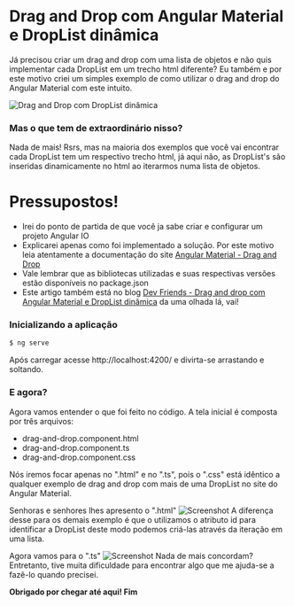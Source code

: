 # Drag and Drop com Angular Material e DropList dinâmica
Já precisou criar um drag and drop com uma lista de objetos e não quis implementar cada DropList em um trecho html diferente?
Eu também e por este motivo criei um simples exemplo de como utilizar o drag and drop do Angular Material com este intuito.

![Drag and Drop com DropList dinâmica](https://github.com/arthur-lima-dev/mat-drag-and-drop-example/blob/master/doc/drag-and-drop.gif)

### Mas o que tem de extraordinário nisso?
Nada de mais! Rsrs, mas na maioria dos exemplos que você vai encontrar cada DropList tem um respectivo trecho html, já aqui não, as DropList's são inseridas dinamicamente no html ao iterarmos numa lista de objetos.

# Pressupostos!
  - Irei do ponto de partida de que você ja sabe criar e configurar um projeto Angular IO
  - Explicarei apenas como foi implementado a solução. Por este motivo leia atentamente a documentação do site [Angular Material - Drag and Drop](https://material.angular.io/cdk/drag-drop/overview)
  - Vale lembrar que as bibliotecas utilizadas e suas respectivas versões estão disponíveis no package.json
  - Este artigo também está no blog [Dev Friends - Drag and drop com Angular Material e DropList dinâmica](https://developers-friends.gitbook.io/blog/angular/drag-and-drop-com-angular-material-e-droplist-dinamica) da uma olhada lá, vai!

### Inicializando a aplicação 
```sh
$ ng serve
```
Após carregar acesse http://localhost:4200/ e divirta-se arrastando e soltando.

### E agora?
Agora vamos entender o que foi feito no código.
A tela inicial é composta por três arquivos:
 - drag-and-drop.component.html
 - drag-and-drop.component.ts
 - drag-and-drop.component.css
 
Nós iremos focar apenas no ".html" e no ".ts", pois o ".css" está idêntico a qualquer exemplo de drag and drop com mais de uma DropList no site do Angular Material.

Senhoras e senhores lhes apresento o ".html"
![Screenshot](https://github.com/arthur-lima-dev/mat-drag-and-drop-example/blob/master/doc/drag-and-drop.html.jpg)
A diferença desse para os demais exemplo é que o utilizamos o atributo id para identificar a DropList deste modo podemos criá-las através da iteração em uma lista.

Agora vamos para o ".ts"
![Screenshot](https://github.com/arthur-lima-dev/mat-drag-and-drop-example/blob/master/doc/drag-and-drop.ts.jpg)
Nada de mais concordam? Entretanto, tive muita dificuldade para encontrar algo que me ajuda-se a fazê-lo quando precisei.


**Obrigado por chegar até aqui! Fim**
